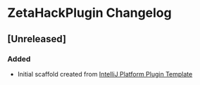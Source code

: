 <!-- Keep a Changelog guide -> https://keepachangelog.com -->

# ZetaHackPlugin Changelog

## [Unreleased]
### Added
- Initial scaffold created from [IntelliJ Platform Plugin Template](https://github.com/JetBrains/intellij-platform-plugin-template)

